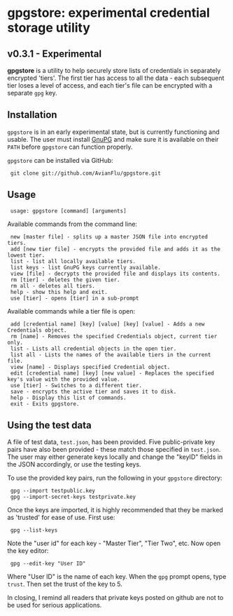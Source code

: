 # gpgstore: experimental credential storage utility

## v0.3.1 - Experimental

**gpgstore** is a utility to help securely store lists of credentials in separately encrypted 'tiers'.  The first tier has access to all the data - each subsequent tier loses a level of access, and each tier's file can be encrypted with a separate `gpg` key.

## Installation

`gpgstore` is in an early experimental state, but is currently functioning and usable.  The user must install [GnuPG](http://www.gnupg.org/download/) and make sure it is available on their `PATH` before `gpgstore` can function properly.  

`gpgstore` can be installed via GitHub: 

     git clone git://github.com/AvianFlu/gpgstore.git

## Usage

     usage: gpgstore [command] [arguments]

Available commands from the command line:

     new [master file] - splits up a master JSON file into encrypted tiers.
     add [new tier file] - encrypts the provided file and adds it as the lowest tier.
     list - list all locally available tiers.
     list keys - list GnuPG keys currently available.
     view [file] - decrypts the provided file and displays its contents.
     rm [tier] - deletes the given tier.
     rm all - deletes all tiers.
     help - show this help and exit.
     use [tier] - opens [tier] in a sub-prompt
    
Available commands while a tier file is open:

     add [credential name] [key] [value] [key] [value] - Adds a new Credentials object.
     rm [name] - Removes the specified Credentials object, current tier only.
     list - Lists all credential objects in the open tier.
     list all - Lists the names of the available tiers in the current file.
     view [name] - Displays specified Credential object.
     edit [credential name] [key] [new value] - Replaces the specified key's value with the provided value.
     use [tier] - Switches to a different tier.
     save - encrypts the active tier and saves it to disk.
     help - Display this list of commands.
     exit - Exits gpgstore.
     

## Using the test data

A file of test data, `test.json`, has been provided.  Five public-private key pairs have also been provided - these match those specified in `test.json`.  The user may either generate keys locally and change the "keyID" fields in the JSON accordingly, or use the testing keys.  

To use the provided key pairs, run the following in your `gpgstore` directory:

     gpg --import testpublic.key
     gpg --import-secret-keys testprivate.key

Once the keys are imported, it is highly recommended that they be marked as 'trusted' for ease of use.  First use:

     gpg --list-keys

Note the "user id" for each key - "Master Tier", "Tier Two", etc.  Now open the key editor:

     gpg --edit-key "User ID"

Where "User ID" is the name of each key.  When the `gpg` prompt opens, type `trust`.  Then set the trust of the key to 5.



In closing, I remind all readers that private keys posted on github are not to be used for serious applications. 
